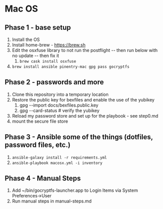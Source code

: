 # Mac OS

## Phase 1 - base setup

1. Install the OS
1. Install home-brew - https://brew.sh
1. Edit the osxfuse library to not run the postflight -- then run below with no update -- then fix it
   1. `brew cask install osxfuse`
1. `brew install ansible pinentry-mac gpg pass gocryptfs`

## Phase 2 - passwords and more

1. Clone this repository into a temporary location
1. Restore the public key for bexfiles and enable the use of the yubikey
   1. gpg --import docs/bexfiles.public.key
   1. gpg --card-status # verify the yubikey
1. Reload my password store and set up for the playbook - see step0.md
1. mount the secure file store

## Phase 3 - Ansible some of the things (dotfiles, password files, etc.)

1. `ansible-galaxy install -r requirements.yml`
1. `ansible-playbook macosx.yml -i inventory`

## Phase 4 - Manual Steps

1. Add ~/bin/gocryptfs-launcher.app to Login Items via System Preferences->User
1. Run manual steps in manual-steps.md
